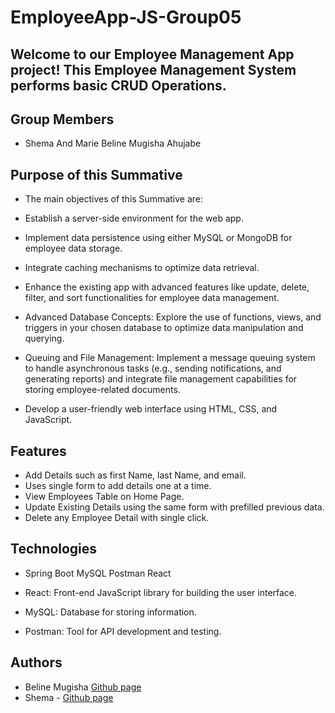 # EmployeeApp-JS-Group05

## Welcome to our Employee Management App project! This Employee Management System performs basic CRUD Operations. 

## Group Members

- Shema And Marie Beline Mugisha Ahujabe

## Purpose of this Summative

- The main objectives of this Summative are:

- Establish a server-side environment for the web app.

- Implement data persistence using either MySQL or MongoDB for employee data storage.

- Integrate caching mechanisms to optimize data retrieval.

- Enhance the existing app with advanced features like update, delete, filter, and sort functionalities for employee data management.

- Advanced Database Concepts: Explore the use of functions, views, and triggers in your chosen database to optimize data manipulation and querying.
- Queuing and File Management: Implement a message queuing system to handle asynchronous tasks (e.g., sending notifications, and generating reports) and integrate file management capabilities for storing employee-related documents.
- Develop a user-friendly web interface using HTML, CSS, and JavaScript.


## Features

- Add Details such as first Name, last Name, and email.
- Uses single form to add details one at a time.
- View Employees Table on Home Page.
- Update Existing Details using the same form with prefilled previous data.
- Delete any Employee Detail with single click.

## Technologies

- Spring Boot MySQL Postman React

-  React: Front-end JavaScript library for building the user interface.
- MySQL: Database for storing information.
- Postman: Tool for API development and testing.

## Authors

- Beline Mugisha [Github page](https://github.com/Mugisha-Beline)
- Shema - [Github page](https://github.com/Ndi-Shema)
